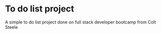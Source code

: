 
<h1> To do list project </h1>


<p1> A simple to do list project done on full stack developer bootcamp from Colt Steele </p1>
